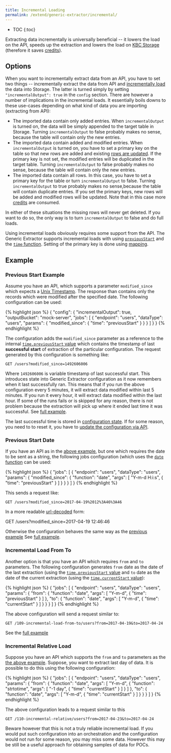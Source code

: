 ```yaml
---
title: Incremental Loading
permalink: /extend/generic-extractor/incremental/
---
```


* TOC
{:toc}

Extracting data incrementally is universally beneficial -- it lowers the load on the API, speeds up the extraction and
lowers the load on [KBC Storage](https://help.keboola.com/storage/) (therefore it saves 
[credits](https://help.keboola.com/management/limits/#project-power)).

## Options
When you want to incrementally extract data from an API, you have to set two things -- incrementally extract the 
data from API and [incrementally load](todo) the data into Storage. The latter is turned simply 
by setting `"incrementalOutput": true` in the `config` section. There are however a number of implications in
the incremental loads. It essentially boils downs to these use-cases depending on what kind of data you are
importing (extracting from API):

- The imported data contain only added entries. When `incrementalOutput` is turned on, the data will be simply appended to the 
target table in Storage. Turning `incrementalOutput` to false probably makes no sense, because the table will contain only the new entries.
- The imported data contain added and modified entries. When `incrementalOutput` is turned on, you have to set a primary key 
on the table so that new rows are added and existing [rows are updated](todo). If the primary key is not set,
the modified entries will be duplicated in the target table. Turning `incrementalOutput` to false probably makes no sense, because the table will contain only the new entries.
- The imported data contain all rows. In this case, you have to set a primary key for the table or turn `incrementalOutput` to false. Turning `incrementalOutput` to true probably makes no sense,because the table will contain duplicate entries. If you set the primary keys, new rows will be added and modified rows will be updated. Note that in this case more [credits](https://help.keboola.com/management/limits/#project-power) are consumed.

In either of these situations the missing rows will never get deleted. If you want to do so, the only way is 
to turn `incrementalOutput` to false and do full loads. 

Using incremental loads obviously requires some support from the API. The Generic Extractor supports incremental 
loads with using [`previousStart`](/extend/generic-extractor/functions/#parameters-context) and the
[`time` function](/extend/generic/extractor/functions/#time). Setting of the primary key is done using
[mapping](todo).

## Example

### Previous Start Example
Assume you have an API, which supports a parameter `modified_since` which expects a 
[Unix Timestamp](https://en.wikipedia.org/wiki/Unix_time). The response than contains only the 
records which were modified after the specified date. The following configuration can be used:

{% highlight json %}
{
    "config": {
        "incrementalOutput": true,
        "outputBucket": "mock-server",
        "jobs": [
            {
                "endpoint": "users",
                "dataType": "users",
                "params": {
                    "modified_since": {
                        "time": "previousStart"
                    }
                }
            }
        ]
    }
}
{% endhighlight %}

The configuration adds the `modified_since` parameter as a reference to the internal 
[`time.previousStart` value](todo) which contains the timestamp of last **successful start** of extraction of
the particular configuration. The request generated by this configuration is something like:

    GET /users?modified_since=1492606006

Where `1492606006` is variable timestamp of last successful start. This introduces state into 
Generic Extractor configuration as it now remembers when it last successfully ran. This means 
that if you run the above configuration every 5 minutes,
it will extract data modified within last 5 minutes. If you run it every hour, it will extract data modified
within the last hour. If some of the runs fails or is skipped for any reason, there is not problem because the
extraction will pick up where it ended last time it was successful.
See [full example](todo:107-incremental-load).

The last successful time is stored in [configuration state](/extend/common-interface/config-file/#state-file).
If for some reason, you need to to reset it, you have to 
[update the configuration via API](http://docs.keboola.apiary.io/#reference/component-configurations/manage-configurations/update-configuration).

### Previous Start Date
If you have an API as in the [above example](#previous-start-example), but one which requires the date to be 
sent as a string, the following jobs configuration (which uses the [`date` function](/extend/generic-extractor/functions/#date)
can be used:

{% highlight json %}
{
    "jobs": [
        {
            "endpoint": "users",
            "dataType": "users",
            "params": {
                "modified_since": {
                    "function": "date",
                    "args": [
                        "Y-m-d H:i:s",
                        {
                            "time": "previousStart"
                        }
                    ]
                }
            }
        }
    ]
}
{% endhighlight %}

This sends a request like:

    GET /users?modified_since=2017-04-19%2012%3A46%3A46

In a more readable [url-decoded](http://meyerweb.com/eric/tools/dencoder/) form:

   GET /users?modified_since=2017-04-19 12:46:46

Otherwise the configuration behaves the same way as the [previous example](#previous-start-example)
See [full example](todo:108-incremental-load-date).

### Incremental Load From To
Another option is that you have an API which requires `from` and `to` parameters. The following
configuration generates `from` date as the date of the last extraction 
(using the [`time.previousStart` value](todo) and `to` date as the date of the 
current extraction (using the [`time.currentStart` value](todo)):

{% highlight json %}
{
    "jobs": [
        {
            "endpoint": "users",
            "dataType": "users",
            "params": {
                "from": {
                    "function": "date",
                    "args": [
                        "Y-m-d",
                        {
                            "time": "previousStart"
                        }
                    ]
                },
                "to": {
                    "function": "date",
                    "args": [
                        "Y-m-d",
                        {
                            "time": "currentStart"
                        }
                    ]
                }
            }
        }
    ]
}
{% endhighlight %}

The above configuration will send a request similar to:

    GET /109-incremental-load-from-to/users?from=2017-04-19&to=2017-04-24

See the [full example](109-incremental-load-from-to)

### Incremental Relative Load
Suppose you have an API which supports the `from` and `to` parameters as the 
[the above example](#incremental-load-from-to). Suppose, you want to extract last day of data.
It is possible to do this using the following configuration:

{% highlight json %}
{
    "jobs": [
        {
            "endpoint": "users",
            "dataType": "users",
            "params": {
                "from": {
                    "function": "date",
                    "args": [
                        "Y-m-d",
                        {
                            "function": "strtotime",
                            "args": [
                                "-1 day",
                                {
                                    "time": "currentStart"
                                }
                            ]
                        }
                    ]
                },
                "to": {
                    "function": "date",
                    "args": [
                        "Y-m-d",
                        {
                            "time": "currentStart"
                        }
                    ]
                }
            }
        }
    ]
}
{% endhighlight %}

The above configuration leads to a request similar to this

    GET /110-incremental-relative/users?from=2017-04-23&to=2017-04-24

Beware however that this is not a truly reliable incremental load. If you would put such configuration 
into an orchestration and the configuration would not run for some reason, you may miss some data. 
However this may be still be a useful approach for obtaining samples of data for POCs.
